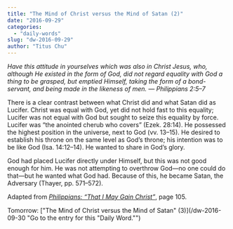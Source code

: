 ```yaml
---
title: "The Mind of Christ versus the Mind of Satan (2)"
date: "2016-09-29"
categories: 
  - "daily-words"
slug: "dw-2016-09-29"
author: "Titus Chu"
---
```


_Have this attitude in yourselves which was also in Christ Jesus, who, although He existed in the form of God, did not regard equality with God a thing to be grasped, but emptied Himself, taking the form of a bond-servant, and being made in the likeness of men. — Philippians 2:5–7_

There is a clear contrast between what Christ did and what Satan did as Lucifer. Christ was equal with God, yet did not hold fast to this equality; Lucifer was not equal with God but sought to seize this equality by force. Lucifer was “the anointed cherub who covers” (Ezek. 28:14). He possessed the highest position in the universe, next to God (vv. 13–15). He desired to establish his throne on the same level as God’s throne; his intention was to be like God (Isa. 14:12–14). He wanted to share in God’s glory.

God had placed Lucifer directly under Himself, but this was not good enough for him. He was not attempting to overthrow God—no one could do that—but he wanted what God had. Because of this, he became Satan, the Adversary (Thayer, pp. 571–572).

Adapted from _[Philippians: “That I May Gain Christ”](/book-philippians/ "Go to the listing for this book.")_, page 105.

Tomorrow: ["The Mind of Christ versus the Mind of Satan" (3)](/dw-2016-09-30 "Go to the entry for this "Daily Word."")
